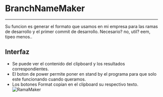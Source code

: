 # BranchNameMaker
---
Su funcion es generar el formato que usamos en mi empresa para las ramas de desarrollo y el primer commit de desarrollo. Necesario? no, util? eem, tipeo menos..

## Interfaz
* Se puede ver el contenido del clipboard y los resultados correspondientes.
* El boton de power permite poner en stand by el programa para que solo este funcionando cuando queramos.
* Los botones Format copian en el clipboard su respectivo texto.
![RamaMaker](https://user-images.githubusercontent.com/77740217/159290344-ab5423b3-e1e2-422e-b41b-dbc10d69427b.gif)
